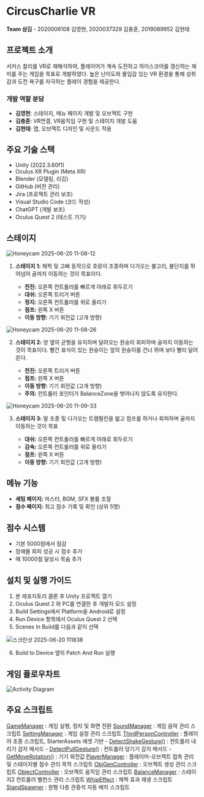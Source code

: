 # CircusCharlie VR

**Team 삼김** - 2020006108 김영현, 2020037329 김충훈, 2019089952 김현태

## 프로젝트 소개
서커스 찰리를 VR로 재해석하여, 플레이어가 계속 도전하고 하이스코어를 갱신하는 재미를 주는 게임을 목표로 개발하였다. 높은 난이도와 몰입감 있는 VR 환경을 통해 성취감과 도전 욕구를 자극하는 플레이 경험을 제공한다.

### 개발 역할 분담
-	**김영현**: 스테이지, 메뉴 페이지 개발 및 오브젝트 구현
-	**김충훈**: VR연결, VR움직임 구현 및 스테이지 개발 도움
-	**김현태**: 맵, 오브젝트 디자인 및 사운드 적용

## 주요 기술 스택
- Unity (2022.3.60f1)
- Oculus XR Plugin (Meta XR)
- Blender (모델링, 리깅)
- GitHub (버전 관리)
- Jira (프로젝트 관리 보조)
- Visual Studio Code (코드 작성)
- ChatGPT (개발 보조)
- Oculus Quest 2 (테스트 기기)

## 스테이지

![Honeycam 2025-06-20 11-08-12](https://github.com/user-attachments/assets/c27ef96e-1b7c-4a93-9b6c-84b87cff872d)

1. **스테이지 1:** 채찍 및 고삐 동작으로 호랑이 조종하며 다가오는 불고리, 불단지를 뛰어넘어 골까지 이동하는 것이 목표이다.

    - **전진:** 오른쪽 컨트롤러를 빠르게 아래로 휘두르기  
    - **대쉬:** 오른쪽 트리거 버튼  
    - **정지:** 오른쪽 컨트롤러를 위로 올리기  
    - **점프:** 왼쪽 X 버튼
    - **이동 방향:** 기기 회전값 (고개 방향)

![Honeycam 2025-06-20 11-08-26](https://github.com/user-attachments/assets/9cc086ec-eca0-4c3c-9d6e-5ec16e31e8de)

2. **스테이지 2:** 양 옆의 균형을 유지하며 달려오는 원숭이 회피하며 골까지 이동하는 것이 목표이다. 빨간 표식이 있는 원숭이는 앞의 원숭이를 건너 뛰며 보다 빨리 달려온다.
    
    - **전진:** 오른쪽 트리거 버튼  
    - **점프:** 왼쪽 X 버튼
    - **이동 방향:** 기기 회전값 (고개 방향)
    - **주의:** 컨트롤러 포인터가 BalanceZone을 벗어나지 않도록 유지한다.

![Honeycam 2025-06-20 11-09-33](https://github.com/user-attachments/assets/6c67c5e0-b6f0-4ff6-bc6c-32ccaac062b5)

3. **스테이지 3:** 말 조종 및 다가오는 트램펄린을 밟고 점프를 하거나 회피하며 골까지 이동하는 것이 목표
   
    - **대쉬:** 오른쪽 컨트롤러를 빠르게 아래로 휘두르기  
    - **감속:** 오른쪽 컨트롤러를 위로 올리기  
    - **점프:** 왼쪽 X 버튼
    - **이동 방향:** 기기 회전값 (고개 방향)

## 메뉴 기능

- **세팅 페이지:** 마스터, BGM, SFX 볼륨 조절
- **점수 페이지:** 최고 점수 기록 및 확인 (상위 5명)

## 점수 시스템

- 기본 5000점에서 점감
- 장애물 회피 성공 시 점수 추가
- 매 10000점 달성시 목숨 추가

## 설치 및 실행 가이드

1. 본 레포지토리 클론 후 Unity 프로젝트 열기
2. Oculus Quest 2 와 PC를 연결한 후 개발자 모드 설정
3. Build Settings에서 Platform을 Android로 설정
4. Run Device 항목에서 Oculus Quest 2 선택
5. Scenes In Build를 다음과 같이 선택
   
![스크린샷 2025-06-20 111838](https://github.com/user-attachments/assets/75e4f115-1dc0-4624-831b-8f9e84c6ffe1)

6. Build to Device 옆의 Patch And Run 실행

## 게임 플로우차트
![Activity Diagram](https://github.com/user-attachments/assets/f2e4e429-a13f-4682-9445-ad96f8e426f4)

## 주요 스크립트
[GameManager](https://github.com/kchun0513/CircusCharlie/blob/main/Assets/Scripts/GameManager.cs) : 게임 실행, 정지 및 화면 전환
[SoundManager](https://github.com/kchun0513/CircusCharlie/blob/main/Assets/Scripts/SoundManager.cs) : 게임 음악 관리 스크립트
[SettingManager](https://github.com/kchun0513/CircusCharlie/blob/main/Assets/Scripts/SettingManager.cs) : 게임 설정 관리 스크립트
[ThirdPersonController](https://github.com/kchun0513/CircusCharlie/blob/main/Assets/Scripts/ThirdPersonController.cs) : 플레이어 조종 스크립트, StarterAssets 에셋 기반
    - [DetectShakeGesture()](https://github.com/kchun0513/CircusCharlie/blob/main/Assets/Scripts/ThirdPersonController.cs#L555) : 컨트롤러 내리기 감지 메서드
    - [DetectPullGesture()](https://github.com/kchun0513/CircusCharlie/blob/main/Assets/Scripts/ThirdPersonController.cs#L581) : 컨트롤러 당기기 감지 메서드
    - [GetMoveRotation()](https://github.com/kchun0513/CircusCharlie/blob/main/Assets/Scripts/ThirdPersonController.cs#L376) : 기기 회전값
[PlayerManager](https://github.com/kchun0513/CircusCharlie/blob/main/Assets/Scripts/PlayerManager.cs) : 플레이어-오브젝트 접촉 관리 및 스테이지별 점수 관리 목적 스크립트
[ObjGenController](https://github.com/kchun0513/CircusCharlie/blob/main/Assets/Scripts/ObjGenController.cs) : 오브젝트 생성 관리 스크립트
[ObjectController](https://github.com/kchun0513/CircusCharlie/blob/main/Assets/Scripts/ObjectController.cs) : 오브젝트 움직임 관리 스크립트
[BalanceManager](https://github.com/kchun0513/CircusCharlie/blob/main/Assets/Scripts/BalanceManager.cs) : 스테이지2 컨트롤러 밸런스 관리 스크립트
[WhipEffect](https://github.com/kchun0513/CircusCharlie/blob/main/Assets/Scripts/WhipEffect.cs) : 채찍 효과 재생 스크립트
[StandSpawner](https://github.com/kchun0513/CircusCharlie/blob/main/Assets/Scripts/StandSpawner.cs) : 원형 다층 관중석 자동 배치 스크립트



